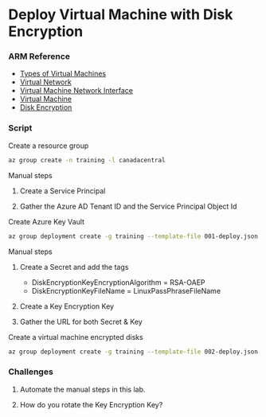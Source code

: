 # Deploy Virtual Machine with Disk Encryption

### ARM Reference

* [Types of Virtual Machines](https://docs.microsoft.com/en-us/azure/virtual-machines/linux/sizes-memory)
* [Virtual Network](https://docs.microsoft.com/en-us/azure/templates/microsoft.network/virtualnetworks)
* [Virtual Machine Network Interface](https://docs.microsoft.com/en-us/azure/templates/microsoft.network/networkinterfaces)
* [Virtual Machine](https://docs.microsoft.com/en-us/azure/templates/microsoft.compute/virtualmachines)
* [Disk Encryption](https://docs.microsoft.com/en-us/azure/security/azure-security-disk-encryption)

### Script

Create a resource group
```bash
az group create -n training -l canadacentral
```

Manual steps
1. Create a Service Principal

2. Gather the Azure AD Tenant ID and the Service Principal Object Id

Create Azure Key Vault
```bash
az group deployment create -g training --template-file 001-deploy.json
```

Manual steps
1. Create a Secret and add the tags
    - DiskEncryptionKeyEncryptionAlgorithm = RSA-OAEP
    - DiskEncryptionKeyFileName = LinuxPassPhraseFileName

2. Create a Key Encryption Key

3. Gather the URL for both Secret & Key

Create a virtual machine encrypted disks 
```bash
az group deployment create -g training --template-file 002-deploy.json
```


### Challenges

1. Automate the manual steps in this lab.

2. How do you rotate the Key Encryption Key?